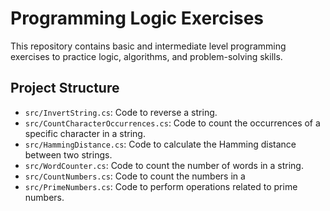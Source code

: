 # Programming Logic Exercises

This repository contains basic and intermediate level programming exercises to practice logic, algorithms, and problem-solving skills.

## Project Structure

- `src/InvertString.cs`: Code to reverse a string.
- `src/CountCharacterOccurrences.cs`: Code to count the occurrences of a specific character in a string.
- `src/HammingDistance.cs`: Code to calculate the Hamming distance between two strings.
- `src/WordCounter.cs`: Code to count the number of words in a string.
- `src/CountNumbers.cs`: Code to count the numbers in a
- `src/PrimeNumbers.cs`: Code to perform operations related to prime numbers.
